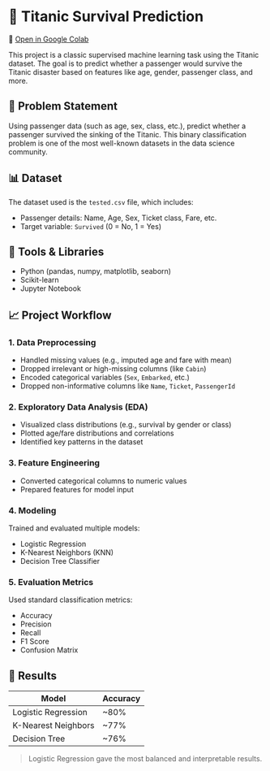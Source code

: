 # 🚢 Titanic Survival Prediction

📎 [Open in Google Colab](https://colab.research.google.com/drive/your-notebook-id-here)

This project is a classic supervised machine learning task using the Titanic dataset. The goal is to predict whether a passenger would survive the Titanic disaster based on features like age, gender, passenger class, and more.

## 🧠 Problem Statement

Using passenger data (such as age, sex, class, etc.), predict whether a passenger survived the sinking of the Titanic. This binary classification problem is one of the most well-known datasets in the data science community.

## 📊 Dataset

The dataset used is the `tested.csv` file, which includes:

- Passenger details: Name, Age, Sex, Ticket class, Fare, etc.
- Target variable: `Survived` (0 = No, 1 = Yes)

## 🔧 Tools & Libraries

- Python (pandas, numpy, matplotlib, seaborn)
- Scikit-learn
- Jupyter Notebook

## 📈 Project Workflow

### 1. Data Preprocessing
- Handled missing values (e.g., imputed age and fare with mean)
- Dropped irrelevant or high-missing columns (like `Cabin`)
- Encoded categorical variables (`Sex`, `Embarked`, etc.)
- Dropped non-informative columns like `Name`, `Ticket`, `PassengerId`

### 2. Exploratory Data Analysis (EDA)
- Visualized class distributions (e.g., survival by gender or class)
- Plotted age/fare distributions and correlations
- Identified key patterns in the dataset

### 3. Feature Engineering
- Converted categorical columns to numeric values
- Prepared features for model input

### 4. Modeling
Trained and evaluated multiple models:
- Logistic Regression
- K-Nearest Neighbors (KNN)
- Decision Tree Classifier

### 5. Evaluation Metrics
Used standard classification metrics:
- Accuracy
- Precision
- Recall
- F1 Score
- Confusion Matrix

## 🧪 Results

| Model                | Accuracy |
|---------------------|----------|
| Logistic Regression | ~80%     |
| K-Nearest Neighbors | ~77%     |
| Decision Tree       | ~76%     |

> Logistic Regression gave the most balanced and interpretable results.
